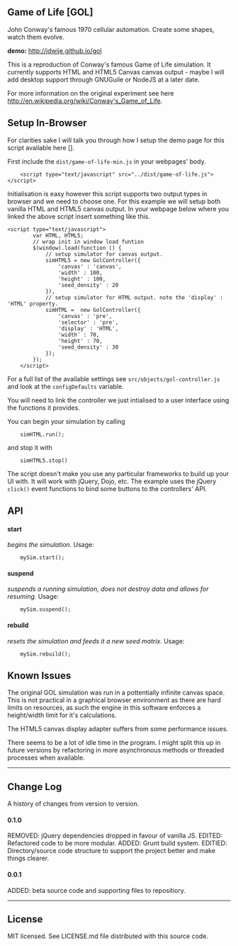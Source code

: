Game of Life [GOL]
---
John Conway's famous 1970 cellular automation. Create some shapes, watch them evolve.

**demo:** http://jdwije.github.io/gol

This is a reproduction of Conway's famous Game of Life simulation. It currently supports HTML and HTML5 Canvas canvas output - maybe I will add desktop support through GNUGuile or NodeJS at a later date.

For more information on the original experiment see here http://en.wikipedia.org/wiki/Conway's_Game_of_Life.

## Setup In-Browser
For clarities sake I will talk you through how I setup the demo page for this script available here [].

First include the ```dist/game-of-life-min.js``` in your webpages' body.

```
	<script type="text/javascript" src="../dist/game-of-life.js"></script>
```

Initialisation is easy however this script supports two output types in browser and we need to choose one. For this example we will setup both vanilla HTML and HTML5 canvas output. In your webpage below where you linked the above script insert something like this.

```
<script type="text/javascript">
		var HTML, HTML5;
		// wrap init in window load funtion
		$(window).load(function () {
			// setup simulator for canvas output.
			simHTML5 = new GolController({
				'canvas' : 'canvas',
				'width' : 100,
				'height' : 100,
				'seed_density' : 20
			}),
			// setup simulator for HTML output. note the 'display' : 'HTML' property.
		    simHTML =  new GolController({
				'canvas' : 'pre',
				'selector' : 'pre',
		        'display' : 'HTML',
				'width' : 70,
				'height' : 70,
				'seed_density' : 30
			});
		});
	</script>
```
For a full list of the available settings see ```src/objects/gol-controller.js``` and look at the ```configDefaults``` variable.


You will need to link the controller we just intialised to a user interface using the functions it provides.

You can begin your simulation by calling

```
	simHTML.run();
```

and stop it with

```
	simHTML5.stop()
```

The script doesn't make you use any particular frameworks to build up your UI with. It will work with jQuery, Dojo, etc. The example uses the jQuery ```click()``` event functions to bind some buttons to the controllers' API.

## API
#### start
*begins the simulation.*
Usage:

```
	mySim.start();
```

#### suspend
*suspends a running simulation, does not destroy data and allows for resuming.*
Usage:

```
	mySim.suspend();
```

#### rebuild
*resets the simulation and feeds it a new seed matrix.*
Usage:

```
	mySim.rebuild();
```
	
## Known Issues
The original GOL simulation was run in a pottentially infinite canvas space. This is not practical in a graphical browser environment as there are hard limits on resources, as such the engine in this software enforces a height/width limit for it's calculations.

The HTML5 canvas display adapter suffers from some performance issues.

There seems to be a lot of idle time in the program. I might split this up in future versions by refactoring in more asynchronous methods or threaded processes when available.

----

## Change Log
A history of changes from version to version.

#### 0.1.0
REMOVED: jQuery dependencies dropped in favour of vanilla JS.
EDITED: Refactored code to be more modular.
ADDED: Grunt build system.
EDITIED: Directory/source code structure to support the project better and make things clearer.

#### 0.0.1
ADDED: beta source code and supporting files to repositiory.

---

## License
MIT licensed. See LICENSE.md file distributed with this source code.

